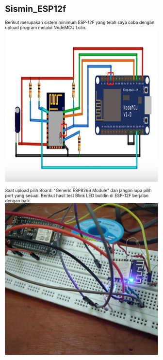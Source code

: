 # Sismin_ESP12f
Berikut merupakan sistem minimum ESP-12F yang telah saya coba dengan upload program melalui NodeMCU Lolin.
<img src="Sismin_ESP12E/image/skema.PNG" width="700" height="500"> <br><br>
Saat upload pilih Board: "Generic ESP8266 Module" dan jangan lupa pilih port yang sesuai. Berikut hasil test Blink LED buildin di ESP-12F berjalan dengan baik.<br>
<img src="Sismin_ESP12E/image/testled.jpg" width="700" height="500"> <br><br>

